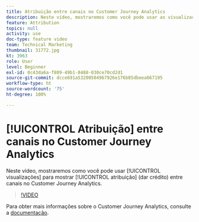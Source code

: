 ```yaml
---
title: Atribuição entre canais no Customer Journey Analytics
description: Neste vídeo, mostraremos como você pode usar as visualizações para mostrar atribuição (dar crédito) entre canais no Adobe Customer Journey Analytics.
feature: Attribution
topics: null
activity: use
doc-type: feature video
team: Technical Marketing
thumbnail: 31772.jpg
kt: 3963
role: User
level: Beginner
exl-id: 0c43da6a-f809-49b1-8488-030ce70cd2d1
source-git-commit: dcce691a53200504967926e176b85dbeea667195
workflow-type: ht
source-wordcount: '75'
ht-degree: 100%

---
```


# [!UICONTROL Atribuição] entre canais no Customer Journey Analytics

Neste vídeo, mostraremos como você pode usar [!UICONTROL visualizações] para mostrar [!UICONTROL atribuição] (dar crédito) entre canais no Customer Journey Analytics.

>[!VIDEO](https://video.tv.adobe.com/v/31772/?quality=12)

Para obter mais informações sobre o Customer Journey Analytics, consulte a [documentação](https://docs.adobe.com/content/help/pt-BR/analytics-platform/using/cja-landing.html).
